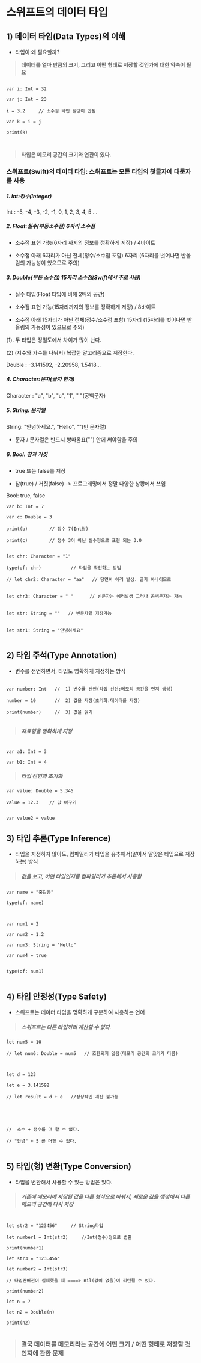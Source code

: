 # 스위프트의 데이터 타입

## 1) 데이터 타입(Data Types)의 이해

- 타입이 왜 필요할까?

> **데이터를 얼마 만큼의 크기, 그리고 어떤 형태로 저장할 것인가에 대한 약속이 필요**

```

var i: Int = 32

var j: Int = 23

i = 3.2     // 소수점 타입 할당이 안됨

var k = i = j

print(k)



```

> **타입은 메모리 공간의 크기와 연관이 있다.**

### 스위프트(Swift)의 데이터 타입: 스위프트는 모든 타입의 첫글자에 대문자를 사용

##### 1. Int:정수(Integer)

Int : -5, -4, -3, -2, -1, 0, 1, 2, 3, 4, 5 ...

##### 2. Float:실수(부동소수점) 6자리 소수점

- 소수점 표현 가능(6자리 까지의 정보를 정확하게 저장) / 4바이트

- 소수점 아래 6자리가 아닌 전체(정수/소수점 포함) 6자리 (6자리를 벗어나면 반올림의 가능성이 있으므로 주의)

##### 3. Double(부동 소수점) 15자리 소수점(Swift에서 주로 사용)

- 실수 타입(Float 타입에 비해 2배의 공간)

- 소수점 표현 가능(15자리까지의 정보를 정확하게 저장) / 8바이트

- 소수점 아래 15자리가 아닌 전체(정수/소수점 포함) 15자리 (15자리를 벗어나면 반올림의 가능성이 있으므로 주의)

(1). 두 타입은 정밀도에서 차이가 많이 난다.

(2) (지수와 가수를 나눠서) 복잡한 알고리즘으로 저장한다.

Double : -3.141592, -2.20958, 1.5418...

##### 4. Character:문자(글자 한개)

Character : "a", "b", "c", "1", " "(공백문자)

##### 5. String: 문자열

String: "안녕하세요.", "Hello", ""(빈 문자열)

- 문자 / 문자열은 반드시 쌍따옴표("") 안에 써야함을 주의

##### 6. Bool: 참과 거짓

- true 또는 false를 저장

- 참(true) / 거짓(false) -> 프로그래밍에서 정말 다양한 상황에서 쓰임

Bool: true, false

```
var b: Int = 7

var c: Double = 3

print(b)        // 정수 7(Int형)

print(c)        // 정수 3이 아닌 실수형으로 표현 되는 3.0


let chr: Character = "1"

type(of: chr)           // 타입을 확인하는 방법

// let chr2: Character = "aa"   // 당연히 에러 발생. 글자 하나이므로


let chr3: Character = " "      // 빈문자는 에러발생 그러나 공백문자는 가능


let str: String = ""   // 빈문자열 저장가능


let str1: String = "안녕하세요"


```

## 2) 타입 주석(Type Annotation)

- 변수를 선언하면서, 타입도 명확하게 지정하는 방식

```

var number: Int   //  1) 변수를 선언(타입 선언:메모리 공간을 먼저 생성)

number = 10       //  2) 값을 저장(초기화:데이터를 저장)

print(number)     //  3) 값을 읽기


```

> ##### 자료형을 명확하게 지정

```

var a1: Int = 3

var b1: Int = 4

```

> ##### 타입 선언과 초기화

```
var value: Double = 5.345

value = 12.3    // 값 바꾸기


var value2 = value

```

## 3) 타입 추론(Type Inference)

- 타입을 지정하지 않아도, 컴파일러가 타입을 유추해서(알아서 알맞은 타입으로 저장하는) 방식

> ##### 값을 보고, 어떤 타입인지를 컴파일러가 추론해서 사용함

```
var name = "홍길동"

type(of: name)



var num1 = 2

var num2 = 1.2

var num3: String = "Hello"

var num4 = true


type(of: num1)


```

## 4) 타입 안정성(Type Safety)

- 스위프트는 데이터 타입을 명확하게 구분하여 사용하는 언어

> ##### **스위프트는 다른 타입끼리 계산할 수 없다.**

```
let num5 = 10

// let num6: Double = num5   // 호환되지 않음(메모리 공간의 크기가 다름)



let d = 123

let e = 3.141592

// let result = d + e   //정상적인 계산 불가능





//  소수 + 정수를 더 할 수 없다.

// "안녕" + 5 를 더할 수 없다.


```

## 5) 타입(형) 변환(Type Conversion)

- 타입을 변환해서 사용할 수 있는 방법은 있다.

> ##### 기존에 메모리에 저장된 값을 다른 형식으로 바꿔서, 새로운 값을 생성해서 다른 메모리 공간에 다시 저장

```

let str2 = "123456"     // String타입

let number1 = Int(str2)     //Int(정수)형으로 변환

print(number1)

let str3 = "123.456"

let number2 = Int(str3)

// 타입컨버전이 실패했을 때 ====> nil(값이 없음)이 리턴될 수 있다.

print(number2)

let n = 7

let n2 = Double(n)

print(n2)


```

> ### **결국 데이터를 메모리라는 공간에 어떤 크기 / 어떤 형태로 저장할 것인지에 관한 문제**
